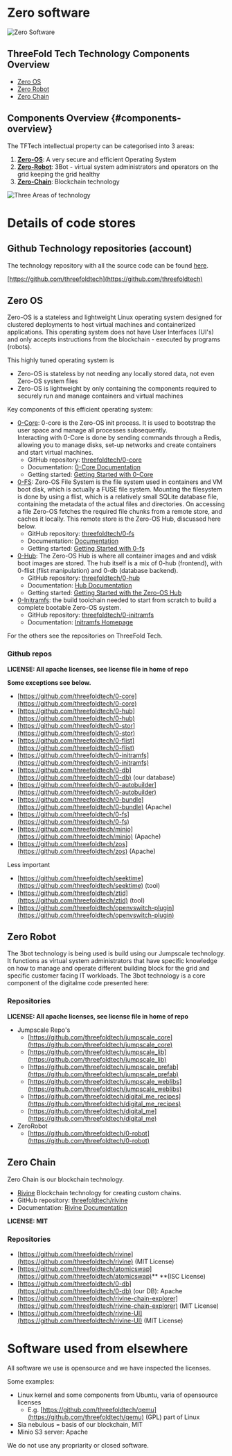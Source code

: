 # Zero software

![Zero Software](../images/ilya-pavlov-87438-unsplash.jpg)


## ThreeFold Tech Technology Components Overview


- [Zero OS](#zero-os)
- [Zero Robot](#zero-robot)
- [Zero Chain](#zero-chain)



## Components Overview {#components-overview}

The TFTech intellectual property can be categorised into 3 areas:

1. [**Zero-OS**](#zeroos): A very secure and efficient Operating System
2. [**Zero-Robot**](#zeroRobot): 3Bot - virtual system administrators and operators on the grid keeping the grid healthy
3. [**Zero-Chain**](#zerochain): Blockchain technology

![Three Areas of technology](../images/ThreeFold-Tech0.png)

# Details of code stores

## Github Technology repositories (account)

The technology repository with all the source code can be found [here](https://github.com/threefoldtech/home).

[https://github.com/threefoldtech](https://github.com/threefoldtech)


## Zero OS

Zero-OS is a stateless and lightweight Linux operating system designed for clustered deployments to host virtual machines and containerized applications.  This operating system does not have User Interfaces (UI's) and only accepts instructions from the blockchain - executed by programs (robots).

This highly tuned operating system is

*   Zero-OS is stateless by not needing any locally stored data, not even Zero-OS system files
*   Zero-OS is lightweight by only containing the components required to securely run and manage containers and virtual machines

Key components of this efficient operating system:

*   [0-Core](https://github.com/threefoldtech/0-core): 0-core is the Zero-OS init process. It is used to bootstrap the user space and manage all processes subsequently. \
Interacting with 0-Core is done by sending commands through a Redis, allowing you to manage disks, set-up networks and create containers and start virtual machines.
    *   GitHub repository: [threefoldtech/0-core](https://github.com/threefoldtech/0-core)
    *   Documentation: [0-Core Documentation](https://github.com/threefoldtech/0-core/tree/development/docs)
    *   Getting started: [Getting Started with 0-Core](https://github.com/threefoldtech/0-core/tree/development/docs/gettingstarted)
*   [0-FS](https://github.com/threefoldtech/0-fs): Zero-OS File System is the file system used in containers and VM boot disk, which is actually a FUSE file system. Mounting the filesystem is done by using a flist, which is a relatively small SQLite database file, containing the metadata of the actual files and directories. On accessing a file Zero-OS fetches the required file chunks from a remote store, and caches it locally. This remote store is the Zero-OS Hub, discussed here below.
    *   GitHub repository: [threefoldtech/0-fs](https://github.com/threefoldtech/0-fs/tree/master/docs)
    *   Documentation: [Documentation](https://github.com/threefoldtech/0-fs/tree/master/docs)
    *   Getting started: [Getting Started with 0-fs](https://github.com/threefoldtech/0-fs/tree/master/docs/gettingstarted)
*   [0-Hub](https://github.com/threefoldtech/0-hub): The Zero-OS Hub is where all container images and and vdisk boot images are stored. The hub itself is a mix of 0-hub (frontend), with 0-flist (flist manipulation) and 0-db (database backend).
    *   GitHub repository: [threefoldtech/0-hub](https://github.com/threefoldtech/0-hub)
    *   Documentation: [Hub Documentation](https://github.com/threefoldtech/0-hub/tree/master/docs)
    *   Getting started: [Getting Started with the Zero-OS Hub](https://github.com/threefoldtech/0-hub/tree/master/docs/gettingstarted)
*   [0-Initramfs](https://github.com/threefoldtech/0-initramfs): the build toolchain needed to start from scratch to build a complete bootable Zero-OS system.
    *   GitHub repository: [threefoldtech/0-initramfs](http://github.com/threefoldtech/0-initramfs)
    *   Documentation: [Initramfs Homepage](https://github.com/threefoldtech/0-initramfs)

For the others see the repositories on ThreeFold Tech.

### Github repos

**LICENSE: All apache licenses, see license file in home of repo**

**Some exceptions see below.**

*   [https://github.com/threefoldtech/0-core](https://github.com/threefoldtech/0-core)
*   [https://github.com/threefoldtech/0-hub](https://github.com/threefoldtech/0-hub)
*   [https://github.com/threefoldtech/0-stor](https://github.com/threefoldtech/0-stor)
*   [https://github.com/threefoldtech/0-flist](https://github.com/threefoldtech/0-flist)
*   [https://github.com/threefoldtech/0-initramfs](https://github.com/threefoldtech/0-initramfs)
*   [https://github.com/threefoldtech/0-db](https://github.com/threefoldtech/0-db) (our database)
*   [https://github.com/threefoldtech/0-autobuilder](https://github.com/threefoldtech/0-autobuilder)
*   [https://github.com/threefoldtech/0-bundle](https://github.com/threefoldtech/0-bundle) (Apache)
*   [https://github.com/threefoldtech/0-fs](https://github.com/threefoldtech/0-fs)
*   [https://github.com/threefoldtech/minio](https://github.com/threefoldtech/minio) (Apache)
*   [https://github.com/threefoldtech/zos](https://github.com/threefoldtech/zos) (Apache)

Less important

*   [https://github.com/threefoldtech/seektime](https://github.com/threefoldtech/seektime) (tool)
*   [https://github.com/threefoldtech/ztid](https://github.com/threefoldtech/ztid) (tool)
*   [https://github.com/threefoldtech/openvswitch-plugin](https://github.com/threefoldtech/openvswitch-plugin)


## Zero Robot

The 3bot technology is being used is build using our Jumpscale technology. It functions as virtual system administrators that have specific knowledge on how to manage and operate different building block for the grid and specific customer facing IT workloads.  The 3bot technology is a core component of the digitalme code presented here:

### Repositories

**LICENSE: All apache licenses, see license file in home of repo**

*   Jumpscale Repo's
    *   [https://github.com/threefoldtech/jumpscale_core](https://github.com/threefoldtech/jumpscale_core)
    *   [https://github.com/threefoldtech/jumpscale_lib](https://github.com/threefoldtech/jumpscale_lib)
    *   [https://github.com/threefoldtech/jumpscale_prefab](https://github.com/threefoldtech/jumpscale_prefab)
    *   [https://github.com/threefoldtech/jumpscale_weblibs](https://github.com/threefoldtech/jumpscale_weblibs)
    *   [https://github.com/threefoldtech/digital_me_recipes](https://github.com/threefoldtech/digital_me_recipes)
    *   [https://github.com/threefoldtech/digital_me](https://github.com/threefoldtech/digital_me)
*   ZeroRobot
    *   [https://github.com/threefoldtech/0-robot](https://github.com/threefoldtech/0-robot)

## Zero Chain

Zero Chain is our blockchain technology.

*   [Rivine](https://github.com/threefoldtech/rivine) Blockchain technology for creating custom chains.
*   GitHub repository: [threefoldtech/rivine](https://github.com/threefoldtech/rivine)
*   Documentation: [Rivine Documentation](https://github.com/threefoldtech/rivine/tree/master/doc)

**LICENSE: MIT**

### Repositories

*   [https://github.com/threefoldtech/rivine](https://github.com/threefoldtech/rivine) (MIT License)
*   [https://github.com/threefoldtech/atomicswap](https://github.com/threefoldtech/atomicswap)** **(ISC License)
*   [https://github.com/threefoldtech/0-db](https://github.com/threefoldtech/0-db) (our DB): Apache
*   [https://github.com/threefoldtech/rivine-chain-explorer](https://github.com/threefoldtech/rivine-chain-explorer) (MIT License)
*   [https://github.com/threefoldtech/rivine-UI](https://github.com/threefoldtech/rivine-UI) (MIT License)


# Software used from elsewhere

All software we use is opensource and we have inspected the licenses.

Some examples:

*   Linux kernel and some components from Ubuntu, varia of opensource licenses
    *   E.g. [https://github.com/threefoldtech/qemu](https://github.com/threefoldtech/qemu)  (GPL) part of Linux
*   Sia nebulous = basis of our blockchain, MIT
*   Minio S3 server: Apache

We do not use any propriarity or closed software.
